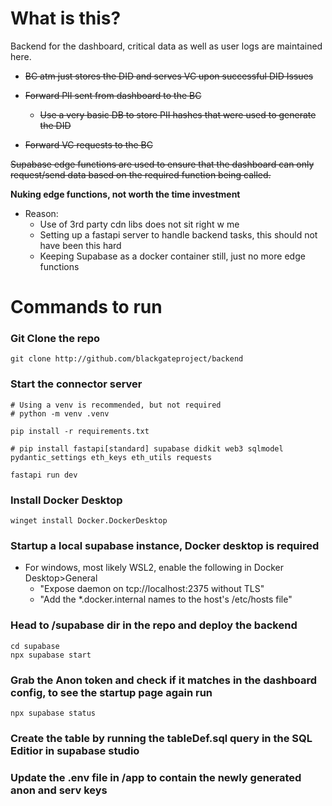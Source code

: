 # What is this?

Backend for the dashboard, critical data as well as user logs are maintained here.

- ~~BC atm just stores the DID and serves VC upon successful DID Issues~~
- ~~Forward PII sent from dashboard to the BC~~

  - ~~Use a very basic DB to store PII hashes that were used to generate the DID~~
- ~~Forward VC requests to the BC~~

~~Supabase edge functions are used to ensure that the dashboard can only request/send data based on the required function being called.~~

**Nuking edge functions, not worth the time investment**

- Reason:
  - Use of 3rd party cdn libs does not sit right w me
  - Setting up a fastapi server to handle backend tasks, this should not have been this hard
  - Keeping Supabase as a docker container still, just no more edge functions

# Commands to run

### Git Clone the repo

```
git clone http://github.com/blackgateproject/backend
```

### Start the connector server

```
# Using a venv is recommended, but not required
# python -m venv .venv

pip install -r requirements.txt

# pip install fastapi[standard] supabase didkit web3 sqlmodel pydantic_settings eth_keys eth_utils requests

fastapi run dev
```

### Install Docker Desktop

```
winget install Docker.DockerDesktop
```

### Startup a local supabase instance, Docker desktop is required

- For windows, most likely WSL2, enable the following in Docker Desktop>General
  - "Expose daemon on tcp://localhost:2375 without TLS"
  - "Add the \*.docker.internal names to the host's /etc/hosts file"

### Head to /supabase dir in the repo and deploy the backend

```
cd supabase
npx supabase start
```

### Grab the Anon token and check if it matches in the dashboard config, to see the startup page again run

```
npx supabase status
```

### Create the table by running the tableDef.sql query in the SQL Editior in supabase studio

### Update the .env file in /app to contain the newly generated anon and serv keys
